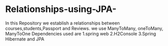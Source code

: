 # Relationships-using-JPA-

In this Repository we establish a relationships between courses,students,Passport and Reviews.
we use ManyToMany, oneToMany, ManyToOne
Dependencies used are 
1.spring web 
2.H2Console
3.Spring Hibernate and JPA 

